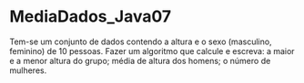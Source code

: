 # MediaDados_Java07
Tem-se um conjunto de dados contendo a altura e o sexo (masculino, feminino) de 10 pessoas. Fazer um algoritmo que calcule e escreva: a maior e a menor altura do grupo; média de altura dos homens; o número de mulheres.
